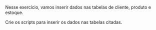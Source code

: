 Nesse exercício, vamos inserir dados nas tabelas de cliente, produto e estoque. 

Crie os scripts para inserir os dados nas tabelas citadas.